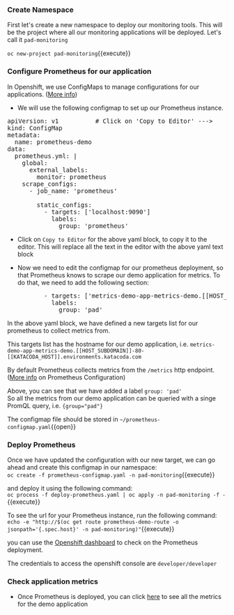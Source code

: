 
### Create Namespace

First let's create a new namespace to deploy our monitoring tools. This will be the project where all our monitoring applications
will be deployed. Let's call it `pad-monitoring`

`oc new-project pad-monitoring`{{execute}}


### Configure Prometheus for our application

In Openshift, we use ConfigMaps to manage configurations for our applications. ([More info](https://docs.openshift.com/container-platform/3.11/dev_guide/configmaps.html#overview))

* We will use the following configmap to set up our Prometheus instance.

<pre class="file" data-filename="~/prometheus-configmap.yaml" data-target="replace">
apiVersion: v1          # Click on 'Copy to Editor' --->
kind: ConfigMap
metadata:
  name: prometheus-demo
data:
  prometheus.yml: |
    global:
      external_labels:
        monitor: prometheus
    scrape_configs:
      - job_name: 'prometheus'

        static_configs:
          - targets: ['localhost:9090']
            labels:
              group: 'prometheus'
</pre>

* Click on `Copy to Editor` for the above yaml block, to copy it to the editor.
This will replace all the text in the editor with the above yaml text block

* Now we need to edit the configmap for our prometheus deployment, so that Prometheus knows to scrape our demo application for metrics.
To do that, we need to add the following section:

<pre class="file" data-filename="~/prometheus-configmap.yaml">
          - targets: ['metrics-demo-app-metrics-demo.[[HOST_SUBDOMAIN]]-80-[[KATACODA_HOST]].environments.katacoda.com'] # Click on 'Copy to Editor'->
            labels:
              group: 'pad'
</pre>

In the above yaml block, we have defined a new targets list for our prometheus to collect metrics from.

This targets list has the hostname for our demo application, i.e. `metrics-demo-app-metrics-demo.[[HOST_SUBDOMAIN]]-80-[[KATACODA_HOST]].environments.katacoda.com`

By default Prometheus collects metrics from the `/metrics` http endpoint. ([More info](https://prometheus.io/docs/prometheus/latest/configuration/configuration/) on Prometheus Configuration)

Above, you can see that we have added a label `group: 'pad'` <br>
So all the metrics from our demo application can be
queried with a singe PromQL query, i.e. `{group="pad"}`

The configmap file should be stored in `~/prometheus-configmap.yaml`{{open}}

### Deploy Prometheus

Once we have updated the configuration with our new target, we can go ahead and create this configmap in our namespace: <br>
`oc create -f prometheus-configmap.yaml -n pad-monitoring`{{execute}}

and deploy it using the following command: <br>
`oc process -f deploy-prometheus.yaml | oc apply -n pad-monitoring -f -`{{execute}}

To see the url for your Prometheus instance, run the following command:
`echo -e "http://$(oc get route prometheus-demo-route -o jsonpath='{.spec.host}' -n pad-monitoring)"`{{execute}}

you can use the [Openshift dashboard](https://console-openshift-console-[[HOST_SUBDOMAIN]]-443-[[KATACODA_HOST]].environments.katacoda.com/k8s/ns/pad-monitoring/deploymentconfigs/prometheus-demo) to check on the Prometheus deployment.

The credentials to access the openshift console are `developer/developer`


### Check application metrics
* Once Prometheus is deployed, you can click [here](http://prometheus-demo-route-pad-monitoring.[[HOST_SUBDOMAIN]]-80-[[KATACODA_HOST]].environments.katacoda.com/graph?g0.range_input=1h&g0.expr={group%3D"pad"}) to see all the metrics for the demo application
